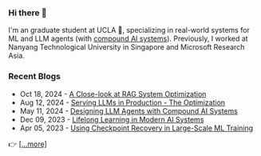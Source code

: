 ### Hi there 👋 

I'm an graduate student at UCLA 🐻, specializing in real-world systems for ML and LLM agents (with [compound AI systems](https://bair.berkeley.edu/blog/2024/02/18/compound-ai-systems/)).
Previously, I worked at Nanyang Technological University in Singapore and Microsoft Research Asia.

### Recent Blogs

- Oct 18, 2024 - [A Close-look at RAG System Optimization](https://blog.huangyz.name/tech/2024/10/18/notes.html)
- Aug 12, 2024 - [Serving LLMs in Production - The Optimization](https://blog.huangyz.name/tech/2024/08/12/notes.html)
- May 11, 2024 - [Designing LLM Agents with Compound AI Systems](https://blog.huangyz.name/tech/2024/05/11/notes.html)
- Dec 09, 2023 - [Lifelong Learning in Modern AI Systems](https://blog.huangyz.name/tech/2023/12/09/notes.html)
- Apr 05, 2023 - [Using Checkpoint Recovery in Large-Scale ML Training](https://blog.huangyz.name/tech/2023/04/05/notes-ckpt.html)

:point_right: [[...more]](https://blog.huangyz.name/)
